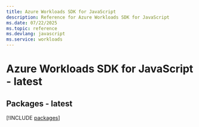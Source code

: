 ```yaml
---
title: Azure Workloads SDK for JavaScript
description: Reference for Azure Workloads SDK for JavaScript
ms.date: 07/22/2025
ms.topic: reference
ms.devlang: javascript
ms.service: workloads
---
```

# Azure Workloads SDK for JavaScript - latest
## Packages - latest
[!INCLUDE [packages](workloads-index.md)]